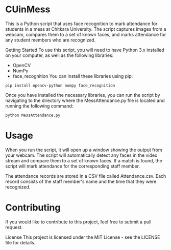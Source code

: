 # CUinMess

This is a Python script that uses face recognition to mark attendance for students in a mess at Chitkara University. The script captures images from a webcam, compares them to a set of known faces, and marks attendance for any student members who are recognized.

Getting Started
To use this script, you will need to have Python 3.x installed on your computer, as well as the following libraries:

- OpenCV
- NumPy
- face_recognition
 You can install these libraries using pip:
 ```
 pip install opencv-python numpy face_recognition
```

Once you have installed the necessary libraries, you can run the script by navigating to the directory where the MessAttendance.py file is located and running the following command:

```
python MessAttendance.py
```
# Usage
When you run the script, it will open up a window showing the output from your webcam. The script will automatically detect any faces in the video stream and compare them to a set of known faces. If a match is found, the script will mark attendance for the corresponding staff member.

The attendance records are stored in a CSV file called Attendance.csv. Each record consists of the staff member's name and the time that they were recognized.

# Contributing
If you would like to contribute to this project, feel free to submit a pull request.


License
This project is licensed under the MIT License - see the LICENSE file for details.

